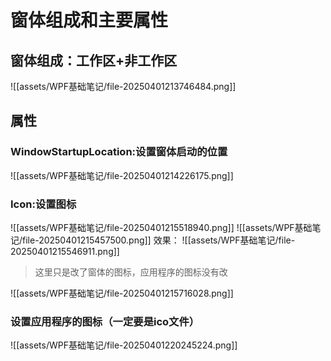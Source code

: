 # 窗体组成和主要属性
## 窗体组成：工作区+非工作区
![[assets/WPF基础笔记/file-20250401213746484.png]]
## 属性
### WindowStartupLocation:设置窗体启动的位置
![[assets/WPF基础笔记/file-20250401214226175.png]]
### Icon:设置图标
![[assets/WPF基础笔记/file-20250401215518940.png]]
![[assets/WPF基础笔记/file-20250401215457500.png]]
效果：
![[assets/WPF基础笔记/file-20250401215546911.png]]
>这里只是改了窗体的图标，应用程序的图标没有改

![[assets/WPF基础笔记/file-20250401215716028.png]]
### 设置应用程序的图标（一定要是ico文件）
![[assets/WPF基础笔记/file-20250401220245224.png]]